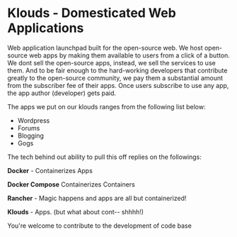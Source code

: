 # Klouds - Domesticated Web Applications

Web application launchpad built for the open-source web.
We host open-source web apps by making them available to users from a click of a button. We dont sell the open-source apps, instead, we sell the services to use them. And to be fair enough to the hard-working developers that contribute greatly to the open-source community, we pay them a substantial amount from the subscriber fee of their apps. Once users subscribe to use any app, the app author (developer) gets paid.

The apps we put on our klouds ranges from the following list below:
 - Wordpress
 - Forums
 - Blogging
 - Gogs


The tech behind out ability to pull this off replies on the followings:

  **Docker** - Containerizes Apps
  
  **Docker Compose** Containerizes Containers
  
  **Rancher** - Magic happens and apps are all but containerized!
  
  **Klouds** - Apps. (but what about cont-- shhhh!)

You're welcome to contribute to the development of code base
